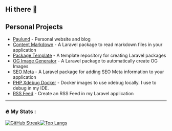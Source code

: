 ## Hi there 👋

## Personal Projects

- [Paulund](https://paulund.co.uk) - Personal website and blog
- [Content Markdown](https://github.com/paulund/content-markdown) - A Laravel package to read markdown files in your application
- [Package Template](https://github.com/paulund/package-template) - A template repository for creating Laravel packages
- [OG Image Generator](https://github.com/paulund/og-image-generator) - A Laravel package to automatically create OG Images
- [SEO Meta](https://github.com/paulund/seo-meta) - A Laravel package for adding SEO Meta information to your application
- [PHP Xdebug Docker](https://github.com/paulund/PHP-Xdebug) - Docker images to use xdebug locally. I use to debug in my IDE.
- [RSS Feed](https://github.com/paulund/rss-feed) - Create an RSS Feed in my Laravel application

---

### :fire: My Stats :
[![GitHub Streak](https://github-readme-streak-stats.herokuapp.com?user=paulund&theme=dark)](https://git.io/streak-stats)[![Top Langs](https://github-readme-stats.vercel.app/api/top-langs/?username=paulund&layout=compact&theme=vision-friendly-dark)](https://github.com/anuraghazra/github-readme-stats)
